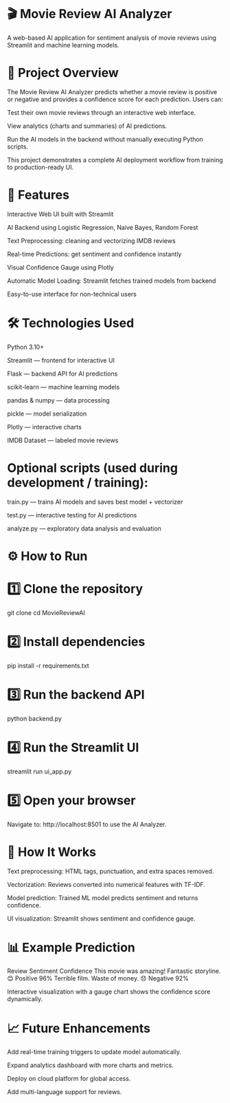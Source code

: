 # 🎬 Movie Review AI Analyzer

A web-based AI application for sentiment analysis of movie reviews using Streamlit and machine learning models.

# 🚀 Project Overview

The Movie Review AI Analyzer predicts whether a movie review is positive or negative and provides a confidence score for each prediction. Users can:

Test their own movie reviews through an interactive web interface.

View analytics (charts and summaries) of AI predictions.

Run the AI models in the backend without manually executing Python scripts.

This project demonstrates a complete AI deployment workflow from training to production-ready UI.

# 🧩 Features

Interactive Web UI built with Streamlit

AI Backend using Logistic Regression, Naive Bayes, Random Forest

Text Preprocessing: cleaning and vectorizing IMDB reviews

Real-time Predictions: get sentiment and confidence instantly

Visual Confidence Gauge using Plotly

Automatic Model Loading: Streamlit fetches trained models from backend

Easy-to-use interface for non-technical users

# 🛠️ Technologies Used

Python 3.10+

Streamlit — frontend for interactive UI

Flask — backend API for AI predictions

scikit-learn — machine learning models

pandas & numpy — data processing

pickle — model serialization

Plotly — interactive charts

IMDB Dataset — labeled movie reviews

# Optional scripts (used during development / training):

train.py — trains AI models and saves best model + vectorizer

test.py — interactive testing for AI predictions

analyze.py — exploratory data analysis and evaluation

# ⚙️ How to Run
# 1️⃣ Clone the repository
git clone <your-repo-url>
cd MovieReviewAI

# 2️⃣ Install dependencies
pip install -r requirements.txt

# 3️⃣ Run the backend API
python backend.py

# 4️⃣ Run the Streamlit UI
streamlit run ui_app.py

# 5️⃣ Open your browser

Navigate to: http://localhost:8501 to use the AI Analyzer.

# 🧠 How It Works

Text preprocessing: HTML tags, punctuation, and extra spaces removed.

Vectorization: Reviews converted into numerical features with TF-IDF.

Model prediction: Trained ML model predicts sentiment and returns confidence.

UI visualization: Streamlit shows sentiment and confidence gauge.

# 📊 Example Prediction
Review	Sentiment	Confidence
This movie was amazing! Fantastic storyline.	😊 Positive	96%
Terrible film. Waste of money.	😞 Negative	92%

Interactive visualization with a gauge chart shows the confidence score dynamically.

# 📈 Future Enhancements

Add real-time training triggers to update model automatically.

Expand analytics dashboard with more charts and metrics.

Deploy on cloud platform for global access.

Add multi-language support for reviews.
